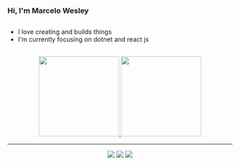 ### Hi, I'm  Marcelo Wesley
##
- I love creating and builds things
- I'm currently focusing on dotnet and react js
##
<div align="center">
  <a href="https://github.com/wesleylcarraway">
  <img height="180em" src="https://github-readme-stats.vercel.app/api?username=wesleylcarraway&show_icons=true&theme=dark&include_all_commits=true&count_private=true"/>
  <img height="180em" src="https://github-readme-stats.vercel.app/api/top-langs/?username=wesleylcarraway&layout=compact&langs_count=7&theme=dark"/>
</div>
<hr>
<div align="center">
  <a href="https://www.instagram.com/wesleylcarraway/" target="_blank"><img src="https://img.shields.io/badge/-Instagram-%23E4405F?style=for-the-badge&logo=instagram&logoColor=white" target="_blank"></a>
  <a href = "mailto:wesleylc.office@gmail.com"><img src="https://img.shields.io/badge/-Gmail-%23333?style=for-the-badge&logo=gmail&logoColor=white" target="_blank"></a>
  <a href="https://www.linkedin.com/in/marcelo-wesley-411132217/" target="_blank"><img src="https://img.shields.io/badge/-LinkedIn-%230077B5?style=for-the-badge&logo=linkedin&logoColor=white" target="_blank"></a> 
</div>

